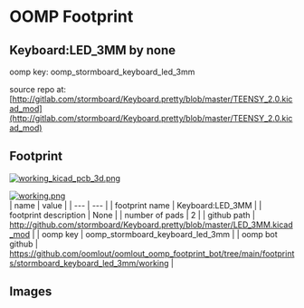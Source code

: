 # OOMP Footprint  
## Keyboard:LED_3MM  by none  
  
oomp key: oomp_stormboard_keyboard_led_3mm  
  
source repo at: [http://gitlab.com/stormboard/Keyboard.pretty/blob/master/TEENSY_2.0.kicad_mod](http://gitlab.com/stormboard/Keyboard.pretty/blob/master/TEENSY_2.0.kicad_mod)  
## Footprint  
  
[![working_kicad_pcb_3d.png](working_kicad_pcb_3d_600.png)](working_kicad_pcb_3d.png)  
  
[![working.png](working_600.png)](working.png)  
| name | value | 
| --- | --- | 
| footprint name | Keyboard:LED_3MM | 
| footprint description | None | 
| number of pads | 2 | 
| github path | http://github.com/stormboard/Keyboard.pretty/blob/master/LED_3MM.kicad_mod | 
| oomp key | oomp_stormboard_keyboard_led_3mm | 
| oomp bot github | https://github.com/oomlout/oomlout_oomp_footprint_bot/tree/main/footprints/stormboard_keyboard_led_3mm/working | 
## Images  

